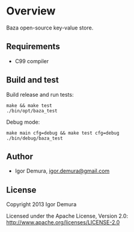 # Overview

Baza open-source key-value store.

## Requirements

- C99 compiler

## Build and test

Build release and run tests:

    make && make test
    ./bin/opt/baza_test

Debug mode:

    make main cfg=debug && make test cfg=debug
    ./bin/debug/baza_test

## Author

- Igor Demura, igor.demura@gmail.com

## License

Copyright 2013 Igor Demura

Licensed under the Apache License, Version 2.0:
http://www.apache.org/licenses/LICENSE-2.0
